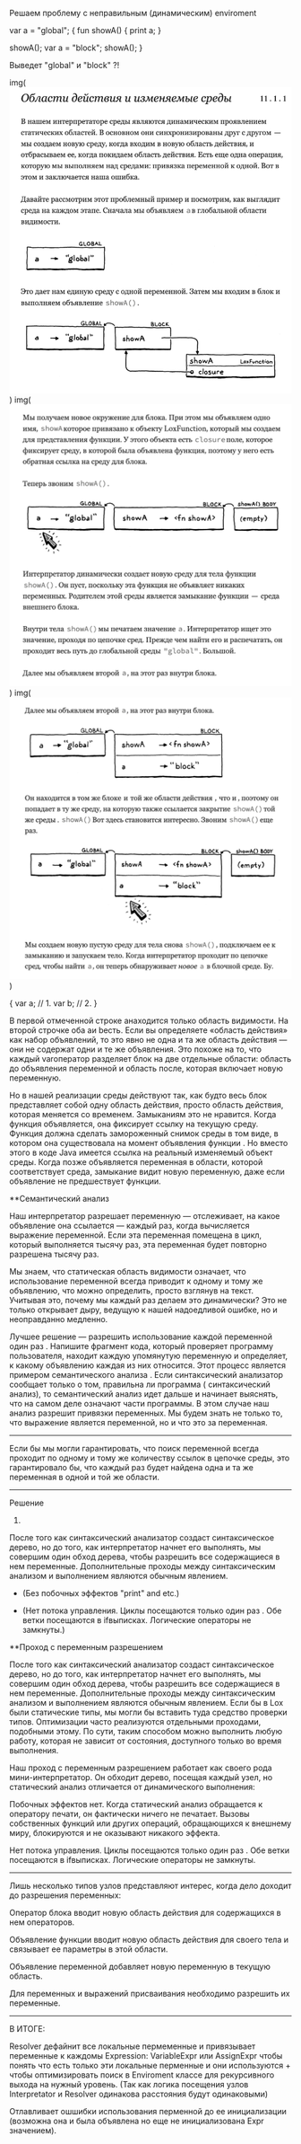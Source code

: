 Решаем проблему с неправильным (динамическим) enviroment

var a = "global";
{
  fun showA() {
    print a;
  }

  showA();
  var a = "block";
  showA();
}

Выведет "global" и "block" ?!

img(![Alt text](./1.png))
img(![Alt text](./2.png))
img(![Alt text](./3.png))


{
  var a;
  // 1.
  var b;
  // 2.
}

В первой отмеченной строке aнаходится только область видимости. На второй строчке оба aи bесть. Если вы определяете «область действия» как набор объявлений, то это явно не одна и та же область действия — они не содержат одни и те же объявления. Это похоже на то, что каждый varоператор разделяет блок на две отдельные области: область до объявления переменной и область после, которая включает новую переменную.

Но в нашей реализации среды действуют так, как будто весь блок представляет собой одну область действия, просто область действия, которая меняется со временем. Замыканиям это не нравится. Когда функция объявляется, она фиксирует ссылку на текущую среду. Функция должна сделать замороженный снимок среды в том виде, в котором она существовала на момент объявления функции . Но вместо этого в коде Java имеется ссылка на реальный изменяемый объект среды. Когда позже объявляется переменная в области, которой соответствует среда, замыкание видит новую переменную, даже если объявление не предшествует функции.


**Семантический анализ

Наш интерпретатор разрешает переменную — отслеживает, на какое объявление она ссылается — каждый раз, когда вычисляется выражение переменной. Если эта переменная помещена в цикл, который выполняется тысячу раз, эта переменная будет повторно разрешена тысячу раз.

Мы знаем, что статическая область видимости означает, что использование переменной всегда приводит к одному и тому же объявлению, что можно определить, просто взглянув на текст. Учитывая это, почему мы каждый раз делаем это динамически? Это не только открывает дыру, ведущую к нашей надоедливой ошибке, но и неоправданно медленно.

Лучшее решение — разрешить использование каждой переменной один раз . Напишите фрагмент кода, который проверяет программу пользователя, находит каждую упомянутую переменную и определяет, к какому объявлению каждая из них относится. Этот процесс является примером семантического анализа . Если синтаксический анализатор сообщает только о том, правильна ли программа ( синтаксический анализ), то семантический анализ идет дальше и начинает выяснять, что на самом деле означают части программы. В этом случае наш анализ разрешит привязки переменных. Мы будем знать не только то, что выражение является переменной, но и что это за переменная.

-----

 Если бы мы могли гарантировать, что поиск переменной всегда проходит по одному и тому же количеству ссылок в цепочке среды, это гарантировало бы, что каждый раз будет найдена одна и та же переменная в одной и той же области.

----

Решение 

1. 
После того как синтаксический анализатор создаст синтаксическое дерево, но до того, как интерпретатор начнет его выполнять, мы совершим один обход дерева, чтобы разрешить все содержащиеся в нем переменные. Дополнительные проходы между синтаксическим анализом и выполнением являются обычным явлением. 

- (Без побочных эффектов "print" and etc.)

- (Нет потока управления. Циклы посещаются только один раз . Обе ветки посещаются в ifвыписках. Логические операторы не замкнуты.)


**Проход с переменным разрешением

После того как синтаксический анализатор создаст синтаксическое дерево, но до того, как интерпретатор начнет его выполнять, мы совершим один обход дерева, чтобы разрешить все содержащиеся в нем переменные. Дополнительные проходы между синтаксическим анализом и выполнением являются обычным явлением. Если бы в Lox были статические типы, мы могли бы вставить туда средство проверки типов. Оптимизации часто реализуются отдельными проходами, подобными этому. По сути, таким способом можно выполнить любую работу, которая не зависит от состояния, доступного только во время выполнения.

Наш проход с переменным разрешением работает как своего рода мини-интерпретатор. Он обходит дерево, посещая каждый узел, но статический анализ отличается от динамического выполнения:

Побочных эффектов нет. Когда статический анализ обращается к оператору печати, он фактически ничего не печатает. Вызовы собственных функций или других операций, обращающихся к внешнему миру, блокируются и не оказывают никакого эффекта.

Нет потока управления. Циклы посещаются только один раз . Обе ветки посещаются в ifвыписках. Логические операторы не замкнуты.

----

Лишь несколько типов узлов представляют интерес, когда дело доходит до разрешения переменных:

Оператор блока вводит новую область действия для содержащихся в нем операторов.

Объявление функции вводит новую область действия для своего тела и связывает ее параметры в этой области.

Объявление переменной добавляет новую переменную в текущую область.

Для переменных и выражений присваивания необходимо разрешить их переменные.


----- 

В ИТОГЕ:

Resolver дефайнит все локальные пермеменные и привязывает переменные к каждомы Expression: VariableExpr или AssignExpr
чтобы понять что есть только эти локальные перменные и они используются + чтобы оптимизировать поиск в Enviroment классе
для рекурсивного выхода на нужный уровень. (Так как логика посещения узлов Interpretator и Resolver одинакова расстояния будут одинаковыми)

Отлавливает ошшибки использования перменной до ее инициализации (возможна она и была объявлена но еще не инициализована Expr значением).